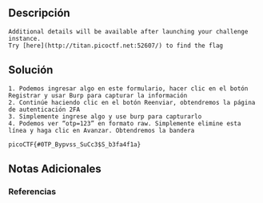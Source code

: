 ## Descripción 
```
Additional details will be available after launching your challenge instance.
Try [here](http://titan.picoctf.net:52607/) to find the flag
```
[](https://github.com/armandoportillo0101/Seguridad-de-Redes/blob/main/Plantilla.md#objetivo)
## Solución
```
1. Podemos ingresar algo en este formulario, hacer clic en el botón Registrar y usar Burp para capturar la información
2. Continúe haciendo clic en el botón Reenviar, obtendremos la página de autenticación 2FA
3. Simplemente ingrese algo y use burp para capturarlo
4. Podemos ver “otp=123” en formato raw. Simplemente elimine esta línea y haga clic en Avanzar. Obtendremos la bandera

picoCTF{#0TP_Bypvss_SuCc3$S_b3fa4f1a}
```
[](https://github.com/armandoportillo0101/Seguridad-de-Redes/blob/main/Plantilla.md#soluci%C3%B3n)

## Notas Adicionales

[](https://github.com/armandoportillo0101/Seguridad-de-Redes/blob/main/Plantilla.md#notas-adicionales)

### Referencias